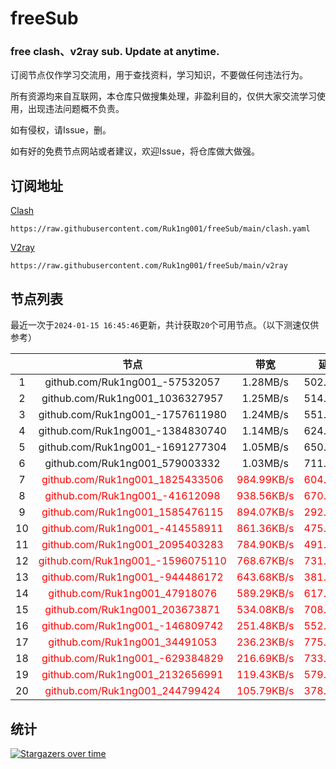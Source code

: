 # freeSub
### free clash、v2ray sub. Update at anytime.

订阅节点仅作学习交流用，用于查找资料，学习知识，不要做任何违法行为。

所有资源均来自互联网，本仓库只做搜集处理，非盈利目的，仅供大家交流学习使用，出现违法问题概不负责。

如有侵权，请Issue，删。

如有好的免费节点网站或者建议，欢迎Issue，将仓库做大做强。

## 订阅地址
[Clash](https://raw.githubusercontent.com/Ruk1ng001/freeSub/main/clash.yaml)
```
https://raw.githubusercontent.com/Ruk1ng001/freeSub/main/clash.yaml
```
[V2ray](https://raw.githubusercontent.com/Ruk1ng001/freeSub/main/v2ray)
```
https://raw.githubusercontent.com/Ruk1ng001/freeSub/main/v2ray
```

## 节点列表

最近一次于`2024-01-15 16:45:46`更新，共计获取`20`个可用节点。（以下测速仅供参考）

|  | 节点 | 带宽 | 延迟 |
|:-:|:--:|:--:|:--:|
 | 1 | github.com/Ruk1ng001_-57532057 | 1.28MB/s | 502.00ms |
 | 2 | github.com/Ruk1ng001_1036327957 | 1.25MB/s | 514.00ms |
 | 3 | github.com/Ruk1ng001_-1757611980 | 1.24MB/s | 551.00ms |
 | 4 | github.com/Ruk1ng001_-1384830740 | 1.14MB/s | 624.00ms |
 | 5 | github.com/Ruk1ng001_-1691277304 | 1.05MB/s | 650.00ms |
 | 6 | github.com/Ruk1ng001_579003332 | 1.03MB/s | 711.00ms |
 | 7 | <font color=red>github.com/Ruk1ng001_1825433506</font> | <font color=red>984.99KB/s</font> | <font color=red>604.00ms</font> |
 | 8 | <font color=red>github.com/Ruk1ng001_-41612098</font> | <font color=red>938.56KB/s</font> | <font color=red>670.00ms</font> |
 | 9 | <font color=red>github.com/Ruk1ng001_1585476115</font> | <font color=red>894.07KB/s</font> | <font color=red>292.00ms</font> |
 | 10 | <font color=red>github.com/Ruk1ng001_-414558911</font> | <font color=red>861.36KB/s</font> | <font color=red>475.00ms</font> |
 | 11 | <font color=red>github.com/Ruk1ng001_2095403283</font> | <font color=red>784.90KB/s</font> | <font color=red>491.00ms</font> |
 | 12 | <font color=red>github.com/Ruk1ng001_-1596075110</font> | <font color=red>768.67KB/s</font> | <font color=red>731.00ms</font> |
 | 13 | <font color=red>github.com/Ruk1ng001_-944486172</font> | <font color=red>643.68KB/s</font> | <font color=red>381.00ms</font> |
 | 14 | <font color=red>github.com/Ruk1ng001_47918076</font> | <font color=red>589.29KB/s</font> | <font color=red>617.00ms</font> |
 | 15 | <font color=red>github.com/Ruk1ng001_203673871</font> | <font color=red>534.08KB/s</font> | <font color=red>708.00ms</font> |
 | 16 | <font color=red>github.com/Ruk1ng001_-146809742</font> | <font color=red>251.48KB/s</font> | <font color=red>552.00ms</font> |
 | 17 | <font color=red>github.com/Ruk1ng001_34491053</font> | <font color=red>236.23KB/s</font> | <font color=red>775.00ms</font> |
 | 18 | <font color=red>github.com/Ruk1ng001_-629384829</font> | <font color=red>216.69KB/s</font> | <font color=red>733.00ms</font> |
 | 19 | <font color=red>github.com/Ruk1ng001_2132656991</font> | <font color=red>119.43KB/s</font> | <font color=red>579.00ms</font> |
 | 20 | <font color=red>github.com/Ruk1ng001_244799424</font> | <font color=red>105.79KB/s</font> | <font color=red>378.00ms</font> |


## 统计

[![Stargazers over time](https://starchart.cc/Ruk1ng001/freeSub.svg)](https://starchart.cc/Ruk1ng001/freeSub)